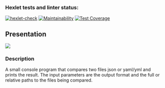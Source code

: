 ### Hexlet tests and linter status:
[![hexlet-check](https://github.com/killdom2/java-project-71/actions/workflows/hexlet-check.yml/badge.svg)](https://github.com/killdom2/java-project-71/actions/workflows/hexlet-check.yml)
[![Maintainability](https://api.codeclimate.com/v1/badges/80edda2a75e4e0779a25/maintainability)](https://codeclimate.com/github/killdom2/java-project-71/maintainability)
[![Test Coverage](https://api.codeclimate.com/v1/badges/80edda2a75e4e0779a25/test_coverage)](https://codeclimate.com/github/killdom2/java-project-71/test_coverage)
## Presentation
<a href="https://asciinema.org/a/aAp82nBnYD1o7aZh1XXir5O7C" target="_blank"><img src="https://asciinema.org/a/aAp82nBnYD1o7aZh1XXir5O7C.svg" /></a>
### Description
A small console program that compares two files json or yaml/yml and prints the result. The input parameters are the output format and the full or relative paths to the files being compared.
